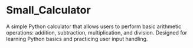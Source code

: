 # Small_Calculator
A simple Python calculator that allows users to perform basic arithmetic operations: addition, subtraction, multiplication, and division. Designed for learning Python basics and practicing user input handling.
